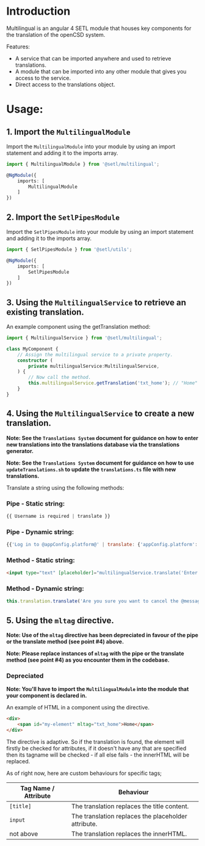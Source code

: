 # Introduction
Multilingual is an angular 4 SETL module that houses key components for the translation of the openCSD system.

Features:
* A service that can be imported anywhere and used to retrieve translations.
* A module that can be imported into any other module that gives you access to the service.
* Direct access to the translations object.

# Usage:
## 1. Import the `MultilingualModule`

Import the `MultilingualModule` into your module by using an import statement and adding it to the imports array.

```typescript
import { MultilingualModule } from '@setl/multilingual';

@NgModule({
    imports: [
        MultilingualModule
    ]
})
```

## 2. Import the `SetlPipesModule`

Import the `SetlPipesModule` into your module by using an import statement and adding it to the imports array.

```typescript
import { SetlPipesModule } from '@setl/utils';

@NgModule({
    imports: [
        SetlPipesModule
    ]
})
```

## 3. Using the `MultilingualService` to retrieve an existing translation.

An example component using the getTranslation method:

```typescript
import { MultilingualService } from '@setl/multilingual';

class MyComponent {
    // Assign the multilingual service to a private property.
    constructor (
        private multilingualService:MultilingualService,
    ) {
        // Now call the method.
        this.multilingualService.getTranslation('txt_home'); // "Home"
    }
}
```

## 4. Using the `MultilingualService` to create a new translation.

**Note: See the `Translations System` document for guidance on how to enter new translations into the translations database via the translations generator.**

**Note: See the `Translations System` document for guidance on how to use `updateTranslations.sh` to update the `translations.ts` file with new translations.**

Translate a string using the following methods:

### Pipe - Static string: 

```javascript
{{ Username is required | translate }}
```

### Pipe - Dynamic string: 

```javascript
{{'Log in to @appConfig.platform@' | translate: {'appConfig.platform': appConfig.platform} }}
```

### Method - Static string:

```html
<input type="text" [placeholder]="multilingualService.translate('Enter your username')">
```

### Method - Dynamic string:

```javascript
this.translation.translate('Are you sure you want to cancel the @message@?', { 'message': message });
```

## 5. Using the `mltag` directive.

**Note: Use of the `mltag` directive has been depreciated in favour of the pipe or the translate method (see point #4) above.**

**Note: Please replace instances of `mltag` with the pipe or the translate method (see point #4) as you encounter them in the codebase.**

### Depreciated

**Note: You'll have to import the `MultilingualModule` into the module that your component is declared in.**

An example of HTML in a component using the directive.

```html
<div>
    <span id="my-element" mltag="txt_home">Home</span>
</div>
```

The directive is adaptive. So if the translation is found, the element will firstly be checked for attributes, if it doesn't have any that are specified then its tagname will be checked - if all else fails - the innerHTML will be replaced.

As of right now, here are custom behaviours for specific tags;

| Tag Name / Attribute   | Behaviour                                           |
|------------|-----------------------------------------------------|
| `[title]`  | The translation replaces the title content.         |
| `input`    | The translation replaces the placeholder attribute. |
| not above  | The translation replaces the innerHTML.             |
